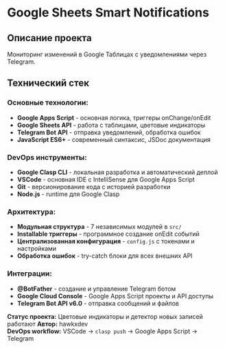 # Google Sheets Smart Notifications

## Описание проекта

Мониторинг изменений в Google Таблицах с уведомлениями через Telegram.

## Технический стек

### **Основные технологии:**
- **Google Apps Script** - основная логика, триггеры onChange/onEdit
- **Google Sheets API** - работа с таблицами, цветовые индикаторы
- **Telegram Bot API** - отправка уведомлений, обработка ошибок
- **JavaScript ES6+** - современный синтаксис, JSDoc документация

### **DevOps инструменты:**
- **Google Clasp CLI** - локальная разработка и автоматический деплой
- **VSCode** - основная IDE с IntelliSense для Google Apps Script
- **Git** - версионирование кода с историей разработки
- **Node.js** - runtime для Google Clasp

### **Архитектура:**
- **Модульная структура** - 7 независимых модулей в `src/`
- **Installable триггеры** - программное создание onEdit событий
- **Централизованная конфигурация** - `config.js` с токенами и настройками
- **Обработка ошибок** - try-catch блоки для всех внешних API

### **Интеграции:**
- **@BotFather** - создание и управление Telegram ботом
- **Google Cloud Console** - Google Apps Script проекты и API доступы
- **Telegram Bot API v6.0** - отправка сообщений и файлов

**Статус проекта:** Цветовые индикаторы и детектор новых записей работают
**Автор:** hawkxdev  
**DevOps workflow:** VSCode → `clasp push` → Google Apps Script → Telegram  
